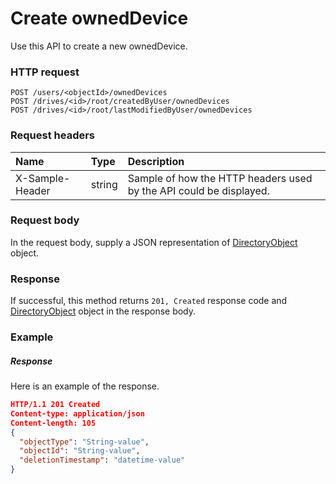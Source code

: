 # Create ownedDevice

Use this API to create a new ownedDevice.
### HTTP request
```http
POST /users/<objectId>/ownedDevices
POST /drives/<id>/root/createdByUser/ownedDevices
POST /drives/<id>/root/lastModifiedByUser/ownedDevices

```
### Request headers
| Name       | Type | Description|
|:---------------|:--------|:----------|
| X-Sample-Header  | string  | Sample of how the HTTP headers used by the API could be displayed.|

### Request body
In the request body, supply a JSON representation of [DirectoryObject](../resources/directoryobject.md) object.


### Response
If successful, this method returns `201, Created` response code and [DirectoryObject](../resources/directoryobject.md) object in the response body.

### Example
##### Response
Here is an example of the response.
```json
HTTP/1.1 201 Created
Content-type: application/json
Content-length: 105
{
  "objectType": "String-value",
  "objectId": "String-value",
  "deletionTimestamp": "datetime-value"
}
```

